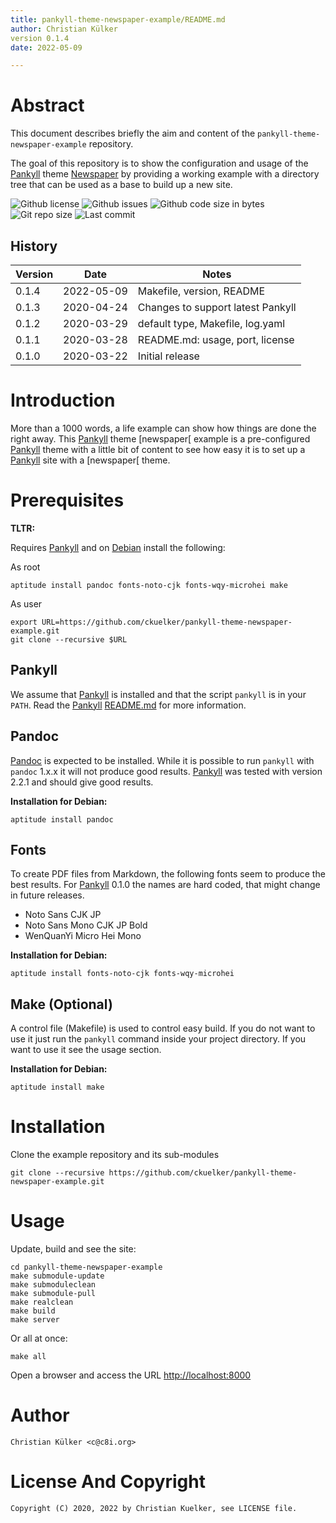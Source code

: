 ```yaml
---
title: pankyll-theme-newspaper-example/README.md
author: Christian Külker
version 0.1.4
date: 2022-05-09

---
```


# Abstract

This document describes briefly the aim and content of the
`pankyll-theme-newspaper-example` repository.

The goal of this repository is to show the configuration and usage of the
[Pankyll] theme [Newspaper] by providing a working example with a directory tree
that can be used as a base to build up a new site.

![Github license](https://img.shields.io/github/license/ckuelker/pankyll-theme-newspaper-example.svg)
![Github issues](https://img.shields.io/github/issues/ckuelker/pankyll-theme-newspaper-example.svg?style=popout-square)
![Github code size in bytes](https://img.shields.io/github/languages/code-size/ckuelker/pankyll-theme-newspaper-example.svg)
![Git repo size](https://img.shields.io/github/repo-size/ckuelker/pankyll-theme-newspaper-example.svg)
![Last commit](https://img.shields.io/github/last-commit/ckuelker/pankyll-theme-newspaper-example.svg)

## History

| Version | Date       | Notes                                                |
| ------- | ---------- | ---------------------------------------------------- |
| 0.1.4   | 2022-05-09 | Makefile, version, README                            |
| 0.1.3   | 2020-04-24 | Changes to support latest Pankyll                    |
| 0.1.2   | 2020-03-29 | default type, Makefile, log.yaml                     |
| 0.1.1   | 2020-03-28 | README.md: usage, port, license                      |
| 0.1.0   | 2020-03-22 | Initial release                                      |

# Introduction

More than a 1000 words, a life example can show how things are done the right
away. This [Pankyll] theme [newspaper[ example is a pre-configured [Pankyll]
theme with a little bit of content to see how easy it is to set up a
[Pankyll] site with a [newspaper[ theme.

# Prerequisites

**TLTR:**

Requires [Pankyll] and on [Debian] install the following:

As root

```shell
aptitude install pandoc fonts-noto-cjk fonts-wqy-microhei make
```

As user

```shell
export URL=https://github.com/ckuelker/pankyll-theme-newspaper-example.git
git clone --recursive $URL
```


## Pankyll

We assume that [Pankyll] is installed and that the script `pankyll` is in your
`PATH`. Read the [Pankyll] [README.md] for more information.

## Pandoc

[Pandoc] is expected to be installed. While it is possible to run `pankyll`
with `pandoc` 1.x.x it will not produce good results. [Pankyll] was tested
with version 2.2.1 and should give good results.

**Installation for Debian:**

```shell
aptitude install pandoc
```

## Fonts

To create PDF files from Markdown, the following fonts seem to produce the best
results. For [Pankyll] 0.1.0 the names are hard coded, that might change in
future releases.

* Noto Sans CJK JP
* Noto Sans Mono CJK JP Bold
* WenQuanYi Micro Hei Mono

**Installation for Debian:**

```shell
aptitude install fonts-noto-cjk fonts-wqy-microhei
```

## Make (Optional)

A control file (Makefile) is used to control easy build. If you do not want to
use it just run the `pankyll` command inside your project directory. If you
want to use it see the usage section.

**Installation for Debian:**

```shell
aptitude install make
```

# Installation

Clone the example repository and its sub-modules

```shell
git clone --recursive https://github.com/ckuelker/pankyll-theme-newspaper-example.git
```

# Usage

Update, build and see the site:

```shell
cd pankyll-theme-newspaper-example
make submodule-update
make submoduleclean
make submodule-pull
make realclean
make build
make server
```

Or all at once:

```shell
make all
```

Open a browser and access the URL [http://localhost:8000](http://localhost:8000)

# Author

    Christian Külker <c@c8i.org>

# License And Copyright

    Copyright (C) 2020, 2022 by Christian Kuelker, see LICENSE file.

[Debian]: https://www.debian.org/
[Newspaper]: https://github.com/ckuelker/pankyll-theme-newspaper/
[Pandoc]: https://pandoc.org/
[Pankyll]: https://www.pankyll.org/
[Rankle]: https://github.com/ckuelker/pankyll-theme-rankle
[README.md]: https://github.com/ckuelker/pankyll
[Simplicissimus]: https://github.com/ckuelker/pankyll-theme-simplicissimus

